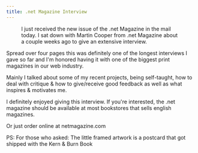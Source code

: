 ```yaml
---
title: .net Magazine Interview
---
```


<figure class="full">
  <img src="https://static.squarespace.com/static/4f31e36e8754054f52813324/t/522e811fe4b0ad0c967fef33/1378779425493/blogheader.jpg?format=1500w" alt="">
  <figcaption>I just received the new issue of the .net Magazine in the mail today. I sat down with Martin Cooper from .net Magazine about a couple weeks ago to give an extensive interview.</figcaption>
</figure>

Spread over four pages this was definitely one of the longest interviews I gave so far and I'm honored having it with one of the biggest print magazines in our web industry.

Mainly I talked about some of my recent projects, being self-taught, how to deal with critique & how to give/receive good feedback as well as what inspires & motivates me.

I definitely enjoyed giving this interview. If you're interested, the .net magazine should be available at most bookstores that sells english magazines.

Or just order online at netmagazine.com

PS: For those who asked: The little framed artwork is a postcard that got shipped with the Kern & Burn Book